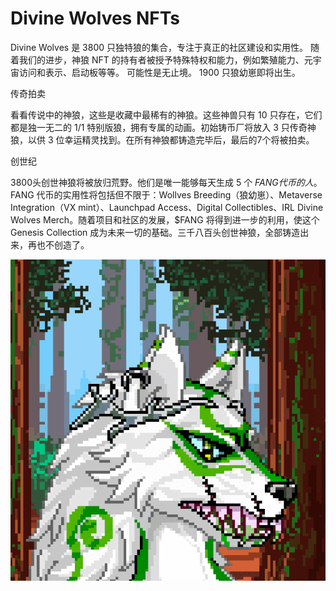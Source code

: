 # Divine Wolves NFTs

Divine Wolves 是 3800 只独特狼的集合，专注于真正的社区建设和实用性。 随着我们的进步，神狼 NFT 的持有者被授予特殊特权和能力，例如繁殖能力、元宇宙访问和表示、启动板等等。 可能性是无止境。 1900 只狼幼崽即将出生。

传奇拍卖

看看传说中的神狼，这些是收藏中最稀有的神狼。这些神兽只有 10 只存在，它们都是独一无二的 1/1 特别版狼，拥有专属的动画。初始铸币厂将放入 3 只传奇神狼，以供 3 位幸运精灵找到。在所有神狼都铸造完毕后，最后的7个将被拍卖。

创世纪

3800头创世神狼将被放归荒野。他们是唯一能够每天生成 5 个 $FANG 代币的人。$FANG 代币的实用性将包括但不限于：Wollves Breeding（狼幼崽）、Metaverse Integration（VX mint）、Launchpad Access、Digital Collectibles、IRL Divine Wolves Merch。随着项目和社区的发展，$FANG 将得到进一步的利用，使这个 Genesis Collection 成为未来一切的基础。三千八百头创世神狼，全部铸造出来，再也不创造了。

![NFT](微信截图_20220902183013.png)


